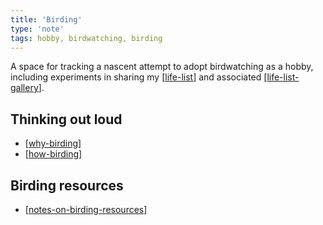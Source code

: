 ```yaml
---
title: 'Birding'
type: 'note'
tags: hobby, birdwatching, birding
---
```


A space for tracking a nascent attempt to adopt birdwatching as a hobby, including experiments in sharing my [[life-list]] and associated [[life-list-gallery]].

## Thinking out loud

- [[why-birding]]
- [[how-birding]]

## Birding resources

- [[notes-on-birding-resources]]

[//begin]: # "Autogenerated link references for markdown compatibility"
[life-list]: life-list "Life list"
[life-list-gallery]: life-list-gallery "Life list gallery"
[why-birding]: why-birding "Why birding?"
[how-birding]: how-birding "How to get into birdwatching"
[notes-on-birding-resources]: notes-on-birding-resources "Notes on birding resources"
[//end]: # "Autogenerated link references"
